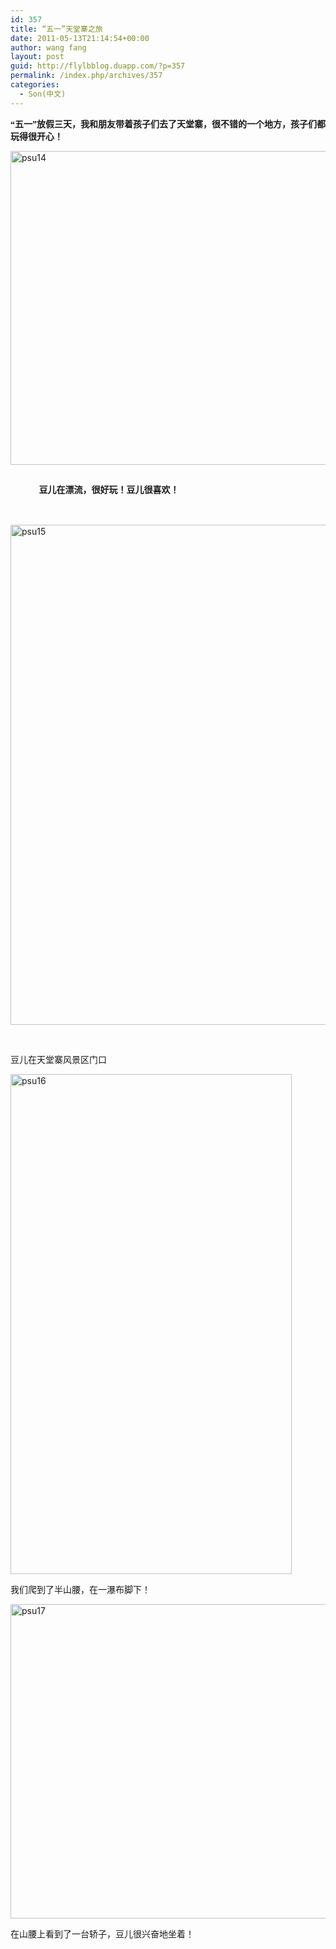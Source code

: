 ```yaml
---
id: 357
title: “五一”天堂寨之旅
date: 2011-05-13T21:14:54+00:00
author: wang fang
layout: post
guid: http://flylbblog.duapp.com/?p=357
permalink: /index.php/archives/357
categories:
  - Son(中文)
---
```

**<span style="font-family: 楷体_GB2312">“五一”放假三天，我和朋友带着孩子们去了天堂寨，很不错的一个地方，孩子们都玩得很开心！</span>**

[<img class="alignnone size-full wp-image-358" src="http://flylbblog.duapp.com/wp-content/uploads/2015/04/psu14.jpeg" alt="psu14" width="670" height="502" />](http://flylbblog.duapp.com/wp-content/uploads/2015/04/psu14.jpeg)

**<span style="font-family: 楷体_GB2312"><br /> </span>**<strong style="line-height: 1.5"><span style="font-family: 楷体_GB2312">             豆儿在漂流，很好玩！豆儿很喜欢！</span></strong>

&nbsp;

[<img class="alignnone size-full wp-image-359" src="http://flylbblog.duapp.com/wp-content/uploads/2015/04/psu15.jpeg" alt="psu15" width="600" height="800" />](http://flylbblog.duapp.com/wp-content/uploads/2015/04/psu15.jpeg)

&nbsp;

豆儿在天堂寨风景区门口

[<img class="alignnone size-full wp-image-360" src="http://flylbblog.duapp.com/wp-content/uploads/2015/04/psu16.jpeg" alt="psu16" width="450" height="800" />](http://flylbblog.duapp.com/wp-content/uploads/2015/04/psu16.jpeg)

我们爬到了半山腰，在一瀑布脚下！

[<img class="alignnone size-full wp-image-361" src="http://flylbblog.duapp.com/wp-content/uploads/2015/04/psu17.jpeg" alt="psu17" width="670" height="503" />](http://flylbblog.duapp.com/wp-content/uploads/2015/04/psu17.jpeg)

在山腰上看到了一台轿子，豆儿很兴奋地坐着！

&nbsp;